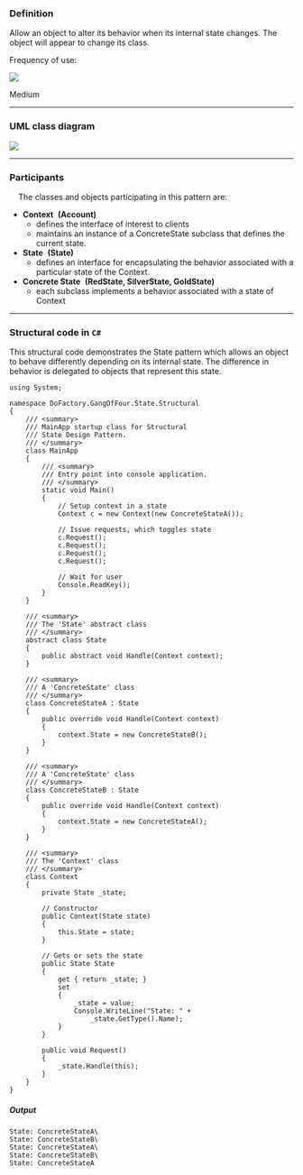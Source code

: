 ### Definition

Allow an object to alter its behavior when its internal state changes. The object will appear to change its class.

Frequency of use:

![](https://www.dofactory.com/images/use_medium.gif)

Medium

* * * * *

### UML class diagram

![](https://www.dofactory.com/images/diagrams/net/state.gif)

* * * * *

### Participants

    The classes and objects participating in this pattern are:

-   **Context**  **(Account)**
    -   defines the interface of interest to clients
    -   maintains an instance of a ConcreteState subclass that defines the current state.
-   **State**  **(State)**
    -   defines an interface for encapsulating the behavior associated with a particular state of the Context.
-   **Concrete State**  **(RedState, SilverState, GoldState)**
    -   each subclass implements a behavior associated with a state of Context

* * * * *

### Structural code in `C#`

This structural code demonstrates the State pattern which allows an object to behave differently depending on its internal state. The difference in behavior is delegated to objects that represent this state.

    using System;
    
    namespace DoFactory.GangOfFour.State.Structural
    {
        /// <summary>
        /// MainApp startup class for Structural
        /// State Design Pattern.
        /// </summary>
        class MainApp
        {
            /// <summary>
            /// Entry point into console application.
            /// </summary>
            static void Main()
            {
                // Setup context in a state
                Context c = new Context(new ConcreteStateA());
    
                // Issue requests, which toggles state
                c.Request();
                c.Request();
                c.Request();
                c.Request();
    
                // Wait for user
                Console.ReadKey();
            }
        }
    
        /// <summary>
        /// The 'State' abstract class
        /// </summary>
        abstract class State
        {
            public abstract void Handle(Context context);
        }
    
        /// <summary>
        /// A 'ConcreteState' class
        /// </summary>
        class ConcreteStateA : State
        {
            public override void Handle(Context context)
            {
                context.State = new ConcreteStateB();
            }
        }
    
        /// <summary>
        /// A 'ConcreteState' class
        /// </summary>
        class ConcreteStateB : State
        {
            public override void Handle(Context context)
            {
                context.State = new ConcreteStateA();
            }
        }
    
        /// <summary>
        /// The 'Context' class
        /// </summary>
        class Context
        {
            private State _state;
    
            // Constructor
            public Context(State state)
            {
                this.State = state;
            }
    
            // Gets or sets the state
            public State State
            {
                get { return _state; }
                set
                {
                    _state = value;
                    Console.WriteLine("State: " +
                        _state.GetType().Name);
                }
            }
    
            public void Request()
            {
                _state.Handle(this);
            }
        }
    }

##### Output

    State: ConcreteStateA\
    State: ConcreteStateB\
    State: ConcreteStateA\
    State: ConcreteStateB\
    State: ConcreteStateA